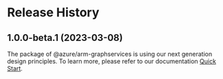 # Release History
    
## 1.0.0-beta.1 (2023-03-08)

The package of @azure/arm-graphservices is using our next generation design principles. To learn more, please refer to our documentation [Quick Start](https://aka.ms/js-track2-quickstart).
